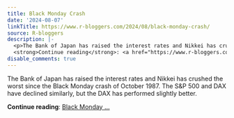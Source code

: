 ```yaml
---
title: Black Monday Crash
date: '2024-08-07'
linkTitle: https://www.r-bloggers.com/2024/08/black-monday-crash/
source: R-bloggers
description: |-
  <p>The Bank of Japan has raised the interest rates and Nikkei has crushed the worst since the Black Monday crash of October 1987. The S&#038;P 500 and DAX have declined similarly, but the DAX has performed slightly better.</p>
  <strong>Continue reading</strong>: <a href="https://www.r-bloggers.com/2024/08/black-monday-crash/">Black Monday ...
disable_comments: true
---
```

<p>The Bank of Japan has raised the interest rates and Nikkei has crushed the worst since the Black Monday crash of October 1987. The S&#038;P 500 and DAX have declined similarly, but the DAX has performed slightly better.</p>
<strong>Continue reading</strong>: <a href="https://www.r-bloggers.com/2024/08/black-monday-crash/">Black Monday ...
